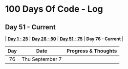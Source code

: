 # 100 Days Of Code - Log
## Day 51 - Current

\| [**Day 1 - 25**](log-r1-d01-25.md) \| [**Day 26 - 50**](log-r1-d26-50.md) \| [**Day 51 - 75**](log-r1-d51-75.md) \| **Day 76 - Current** \|

| Day | Date | Progress &amp; Thoughts |
|:--:|:--:|---|
| 76 | Thu&nbsp;September&nbsp;7 | |
